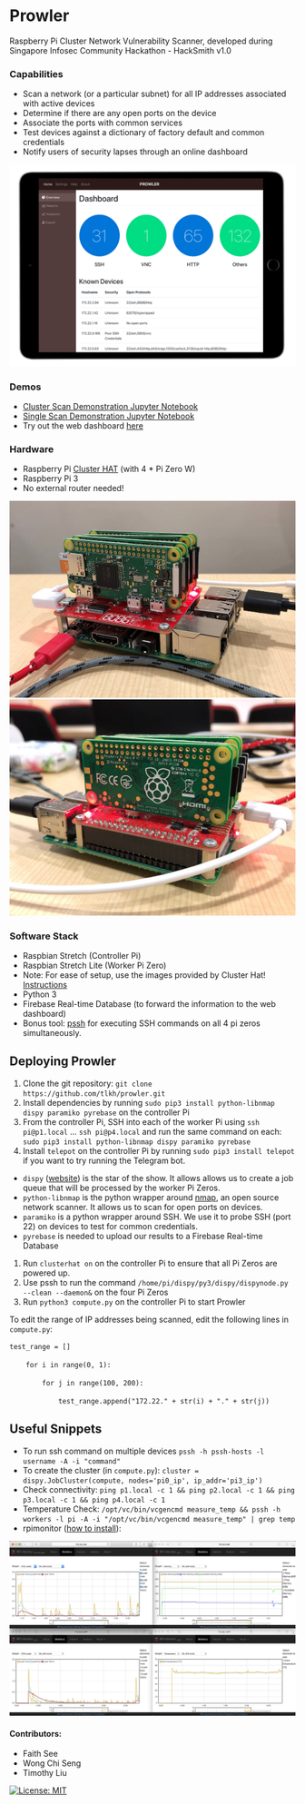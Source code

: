 # Prowler
Raspberry Pi Cluster Network Vulnerability Scanner, developed during Singapore Infosec Community Hackathon - HackSmith v1.0

### Capabilities

-   Scan a network (or a particular subnet) for all IP addresses associated with active devices
-   Determine if there are any open ports on the device
-   Associate the ports with common services
-   Test devices against a dictionary of factory default and common credentials
-   Notify users of security lapses through an online dashboard

![Dashboard on iPad](images/ipad.png)

### Demos
- [Cluster Scan Demonstration Jupyter Notebook](http://nbviewer.jupyter.org/github/tlkh/prowler/blob/master/ClusterDemo.ipynb)
- [Single Scan Demonstration Jupyter Notebook](http://nbviewer.jupyter.org/github/tlkh/prowler/blob/master/SingleDemo.ipynb)
- Try out the web dashboard [here](https://tlkh.github.io/prowler/app/)

### Hardware
-   Raspberry Pi [Cluster HAT](https://clusterhat.com/) (with 4 \* Pi Zero W)
-   Raspberry Pi 3
-   No external router needed!

![Raspberry Pi Cluster](images/pi1.jpg)
![Raspberry Pi Cluster](images/pi2.jpg)

### Software Stack

-   Raspbian Stretch (Controller Pi)
-   Raspbian Stretch Lite (Worker Pi Zero)
-   Note: For ease of setup, use the images provided by Cluster Hat! [Instructions](https://clusterhat.com/setup-software)
-   Python 3
-   Firebase Real-time Database (to forward the information to the web dashboard)
-   Bonus tool: [pssh](https://www.tecmint.com/execute-commands-on-multiple-linux-servers-using-pssh/) for executing SSH commands on all 4 pi zeros simultaneously.

## Deploying Prowler

1. Clone the git repository: `git clone https://github.com/tlkh/prowler.git`
2. Install dependencies by running `sudo pip3 install python-libnmap dispy paramiko pyrebase` on the controller Pi
3. From the controller Pi, SSH into each of the worker Pi using `ssh pi@p1.local` ... `ssh pi@p4.local` and run the same command on each: `sudo pip3 install python-libnmap dispy paramiko pyrebase`
4. Install `telepot` on the controller Pi by running `sudo pip3 install telepot` if you want to try running the Telegram bot.

* `dispy` ([website](http://dispy.sourceforge.net/)) is the star of the show. It allows allows us to create a job queue that will be processed by the worker Pi Zeros.
* `python-libnmap` is the python wrapper around [nmap](https://nmap.org/), an open source network scanner. It allows us to scan for open ports on devices.
* `paramiko` is a python wrapper around SSH. We use it to probe SSH (port 22) on devices to test for common credentials.
* `pyrebase` is needed to upload our results to a Firebase Real-time Database

1. Run `clusterhat on` on the controller Pi to ensure that all Pi Zeros are powered up.
2. Use pssh to run the command `/home/pi/dispy/py3/dispy/dispynode.py --clean --daemon&` on the four Pi Zeros
3. Run `python3 compute.py` on the controller Pi to start Prowler

To edit the range of IP addresses being scanned, edit the following lines in `compute.py`:
```
test_range = []

    for i in range(0, 1):
    
        for j in range(100, 200):
        
            test_range.append("172.22." + str(i) + "." + str(j))
```

## Useful Snippets
-   To run ssh command on multiple devices `pssh -h pssh-hosts -l username -A -i
    "command"`
-   To create the cluster (in `compute.py`): `cluster =
    dispy.JobCluster(compute, nodes='pi0_ip', ip_addr='pi3_ip')`
-   Check connectivity: `ping p1.local -c 1 && ping p2.local -c 1 && ping
    p3.local -c 1 && ping p4.local -c 1`
-   Temperature Check: `/opt/vc/bin/vcgencmd measure_temp && pssh -h workers -l
    pi -A -i "/opt/vc/bin/vcgencmd measure_temp" | grep temp`
-   rpimonitor ([how to install](http://rpi-experiences.blogspot.sg/p/rpi-monitor-installation.html)):

![more random graphs](images/rpimonitor.jpg)

#### Contributors:

- Faith See
- Wong Chi Seng
- Timothy Liu

[![License: MIT](https://img.shields.io/badge/License-MIT-yellow.svg)](https://opensource.org/licenses/MIT)